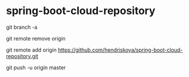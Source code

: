 # spring-boot-cloud-repository

git branch -a

git remote remove origin

git remote add origin https://github.com/hendriskoya/spring-boot-cloud-repository.git

git push -u origin master